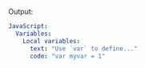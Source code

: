 Output:

```yaml
JavaScript:
  Variables:
    Local variables:
      text: "Use `var` to define..."
      code: "var myvar = 1"
```
